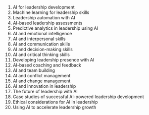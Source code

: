 1. AI for leadership development
2. Machine learning for leadership skills
3. Leadership automation with AI
4. AI-based leadership assessments
5. Predictive analytics in leadership using AI
6. AI and emotional intelligence
7. AI and interpersonal skills
8. AI and communication skills
9. AI and decision-making skills
10. AI and critical thinking skills
11. Developing leadership presence with AI
12. AI-based coaching and feedback
13. AI and team building
14. AI and conflict management
15. AI and change management
16. AI and innovation in leadership
17. The future of leadership with AI
18. Case studies of successful AI-powered leadership development
19. Ethical considerations for AI in leadership
20. Using AI to accelerate leadership growth
